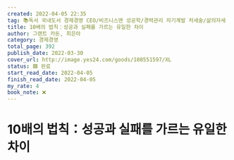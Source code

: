 ```yaml
---
created: 2022-04-05 22:35
tag: 📚독서 국내도서 경제경영 CEO/비즈니스맨 성공학/경력관리 자기계발 처세술/삶의자세
title: 10배의 법칙：성공과 실패를 가르는 유일한 차이
author: 그랜트 카돈, 최은아
category: 경제경영
total_page: 392
publish_date: 2022-03-30
cover_url: http://image.yes24.com/goods/108551597/XL
status: 🟩 완료
start_read_date: 2022-04-05
finish_read_date: 2022-04-05
my_rate: 4
book_note: ❌
---
```


# 10배의 법칙：성공과 실패를 가르는 유일한 차이